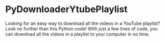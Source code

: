 # PyDownloaderYtubePlaylist
Looking for an easy way to download all the videos in a YouTube playlist? Look no further than this Python code! With just a few lines of code, you can download all the videos in a playlist to your computer in no time.
